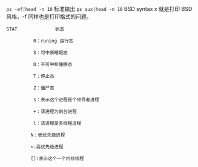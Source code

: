`ps -ef|head -n 10` 标准输出
`ps aux|head -n 10`  BSD syntax
x 就是打印 BSD 风格，-f 同样也是打印格式的问题。
```
STAT              状态

          R：runing 运行态 

          S：可中断睡眠态 

          D：不可中断睡眠态

          T：停止态

          Z：僵尸态

          s：表示这个进程是个领导者进程

          +：该进程为前台进程

          l：该进程是多线程进程

         N：低优先级进程

         <:高优先级进程 

         []:表示这个一个内核线程
```         